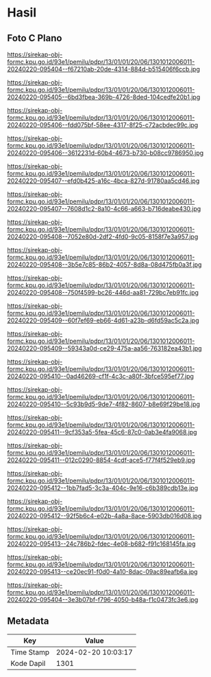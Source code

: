 # Hasil

## Foto C Plano

https://sirekap-obj-formc.kpu.go.id/93e1/pemilu/pdpr/13/01/01/20/06/1301012006011-20240220-095404--f67210ab-20de-4314-884d-b515406f6ccb.jpg

https://sirekap-obj-formc.kpu.go.id/93e1/pemilu/pdpr/13/01/01/20/06/1301012006011-20240220-095405--6bd3fbea-369b-4726-8ded-104cedfe20b1.jpg

https://sirekap-obj-formc.kpu.go.id/93e1/pemilu/pdpr/13/01/01/20/06/1301012006011-20240220-095406--fdd075bf-58ee-4317-8f25-c72acbdec99c.jpg

https://sirekap-obj-formc.kpu.go.id/93e1/pemilu/pdpr/13/01/01/20/06/1301012006011-20240220-095406--3612231d-60b4-4673-b730-b08cc9786950.jpg

https://sirekap-obj-formc.kpu.go.id/93e1/pemilu/pdpr/13/01/01/20/06/1301012006011-20240220-095407--efd0b425-a16c-4bca-827d-91780aa5cd46.jpg

https://sirekap-obj-formc.kpu.go.id/93e1/pemilu/pdpr/13/01/01/20/06/1301012006011-20240220-095407--7608d1c2-8a10-4c66-a663-b716deabe430.jpg

https://sirekap-obj-formc.kpu.go.id/93e1/pemilu/pdpr/13/01/01/20/06/1301012006011-20240220-095408--7052e80d-2df2-4fd0-9c05-8158f7e3a957.jpg

https://sirekap-obj-formc.kpu.go.id/93e1/pemilu/pdpr/13/01/01/20/06/1301012006011-20240220-095408--3b5e7c85-86b2-4057-8d8a-08d475fb0a3f.jpg

https://sirekap-obj-formc.kpu.go.id/93e1/pemilu/pdpr/13/01/01/20/06/1301012006011-20240220-095408--750f4599-bc26-446d-aa81-729bc7eb91fc.jpg

https://sirekap-obj-formc.kpu.go.id/93e1/pemilu/pdpr/13/01/01/20/06/1301012006011-20240220-095409--60f7ef69-eb66-4d61-a23b-d6fd59ac5c2a.jpg

https://sirekap-obj-formc.kpu.go.id/93e1/pemilu/pdpr/13/01/01/20/06/1301012006011-20240220-095409--59343a0d-ce29-475a-aa56-763182ea43b1.jpg

https://sirekap-obj-formc.kpu.go.id/93e1/pemilu/pdpr/13/01/01/20/06/1301012006011-20240220-095410--0ad46269-cf1f-4c3c-a80f-3bfce595ef77.jpg

https://sirekap-obj-formc.kpu.go.id/93e1/pemilu/pdpr/13/01/01/20/06/1301012006011-20240220-095410--5c93b9d5-9de7-4f82-8607-b8e69f29be18.jpg

https://sirekap-obj-formc.kpu.go.id/93e1/pemilu/pdpr/13/01/01/20/06/1301012006011-20240220-095411--9cf353a5-5fea-45c6-87c0-0ab3e4fa9068.jpg

https://sirekap-obj-formc.kpu.go.id/93e1/pemilu/pdpr/13/01/01/20/06/1301012006011-20240220-095411--012c0290-8854-4cdf-ace5-f77f4f529eb9.jpg

https://sirekap-obj-formc.kpu.go.id/93e1/pemilu/pdpr/13/01/01/20/06/1301012006011-20240220-095412--1bb7fad5-3c3a-404c-9e16-c6b389cdb13e.jpg

https://sirekap-obj-formc.kpu.go.id/93e1/pemilu/pdpr/13/01/01/20/06/1301012006011-20240220-095412--92f5b6c4-e02b-4a8a-8ace-5903db016d08.jpg

https://sirekap-obj-formc.kpu.go.id/93e1/pemilu/pdpr/13/01/01/20/06/1301012006011-20240220-095413--24c786b2-fdec-4e08-b682-f91c168145fa.jpg

https://sirekap-obj-formc.kpu.go.id/93e1/pemilu/pdpr/13/01/01/20/06/1301012006011-20240220-095413--ce20ec91-f0d0-4a10-8dac-09ac89eafb6a.jpg

https://sirekap-obj-formc.kpu.go.id/93e1/pemilu/pdpr/13/01/01/20/06/1301012006011-20240220-095404--3e3b07bf-f796-4050-b48a-f1c0473fc3e6.jpg


## Metadata

| Key        | Value               |
| ---------- | ------------------- |
| Time Stamp | 2024-02-20 10:03:17 |
| Kode Dapil | 1301                |




